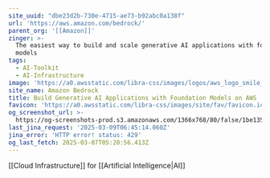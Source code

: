 ```yaml
---
site_uuid: "dbe23d2b-730e-4715-ae73-b92abc0a138f"
url: 'https://aws.amazon.com/bedrock/'
parent_org: '[[Amazon]]'
zinger: >-
  The easiest way to build and scale generative AI applications with foundation
  models
tags:
  - AI-Toolkit
  - AI-Infrastructure
image: 'https://a0.awsstatic.com/libra-css/images/logos/aws_logo_smile_1200x630.png'
site_name: Amazon Bedrock
title: Build Generative AI Applications with Foundation Models on AWS
favicon: 'https://a0.awsstatic.com/libra-css/images/site/fav/favicon.ico'
og_screenshot_url: >-
  https://og-screenshots-prod.s3.amazonaws.com/1366x768/80/false/1be135e96b98cec1a8f05fc1a93211f36238018444b9fe99ceb19c24f4d10ae1.jpeg
last_jina_request: '2025-03-09T06:45:14.060Z'
jina_error: 'HTTP error! status: 429'
og_last_fetch: 2025-03-07T05:20:56.413Z
---
```

[[Cloud Infrastructure]] for [[Artificial Intelligence|AI]]

